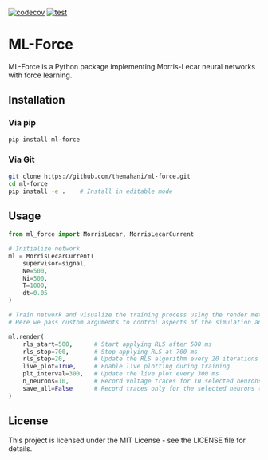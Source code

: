 [![codecov](https://codecov.io/gh/themahani/ml-force/graph/badge.svg?token=7UXVQC69IP)](https://codecov.io/gh/themahani/ml-force)
[![test](https://github.com/themahani/ml-force/actions/workflows/ci.yml/badge.svg)](https://github.com/themahani/ml-force)

# ML-Force

ML-Force is a Python package implementing Morris-Lecar neural networks with force learning.

## Installation

### Via pip
```bash
pip install ml-force
```

### Via Git
```bash
git clone https://github.com/themahani/ml-force.git
cd ml-force
pip install -e .    # Install in editable mode
```

## Usage

```python
from ml_force import MorrisLecar, MorrisLecarCurrent

# Initialize network
ml = MorrisLecarCurrent(
    supervisor=signal,
    Ne=500,
    Ni=500,
    T=1000,
    dt=0.05
)

# Train network and visualize the training process using the render method.
# Here we pass custom arguments to control aspects of the simulation and live plotting.

ml.render(
    rls_start=500,      # Start applying RLS after 500 ms
    rls_stop=700,       # Stop applying RLS at 700 ms
    rls_step=20,        # Update the RLS algorithm every 20 iterations
    live_plot=True,     # Enable live plotting during training
    plt_interval=300,   # Update the live plot every 300 ms
    n_neurons=10,       # Record voltage traces for 10 selected neurons
    save_all=False      # Record traces only for the selected neurons (False)
)
```

## License

This project is licensed under the MIT License - see the LICENSE file for details.
